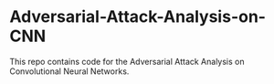 # Adversarial-Attack-Analysis-on-CNN
This repo contains code for the Adversarial Attack Analysis on Convolutional Neural Networks.
